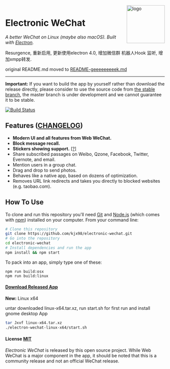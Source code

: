 <img src="assets/icon.png" alt="logo" height="120" align="right" />

# Electronic WeChat

*A better WeChat on Linux (maybe also macOS). Built with [Electron](https://github.com/electron/electron).*

Resurgence, 重新启用, 更新使用electron 4.0, 增加微信群 机器人Hook 监听, 增加xmpp转发.

original README.md moved to [README-geeeeeeeeek.md](README-geeeeeeeeek.md)

---

**Important:** If you want to build the app by yourself rather than download the release directly, please consider to use the source code from [the stable branch](https://github.com/kjx98/electronic-wechat/tree/stable), the master branch is under development and we cannot guarantee it to be stable.

[![Build Status](https://travis-ci.org/kjx98/electronic-wechat.svg?branch=master)](https://travis-ci.org/kjx98/electronic-wechat)


## Features ([CHANGELOG](CHANGELOG.md))

- **Modern UI and all features from Web WeChat.**
- **Block message recall.**
- **Stickers showing support.** [[?]](https://github.com/geeeeeeeeek/electronic-wechat/issues/2)
- Share subscribed passages on Weibo, Qzone, Facebook, Twitter, Evernote, and email.
- Mention users in a group chat.
- Drag and drop to send photos.
- Behaves like a native app, based on dozens of optimization.
- Removes URL link redirects and takes you directly to blocked websites (e.g. taobao.com).

## How To Use

To clone and run this repository you'll need [Git](https://git-scm.com) and [Node.js](https://nodejs.org/en/download/) (which comes with [npm](https://www.npmjs.com/)) installed on your computer. From your command line:

``` bash
# Clone this repository
git clone https://github.com/kjx98/electronic-wechat.git
# Go into the repository
cd electronic-wechat
# Install dependencies and run the app
npm install && npm start
```

To pack into an app, simply type one of these:

``` shell
npm run build:osx
npm run build:linux
```

#### [Download Released App](https://github.com/kjx98/electronic-wechat/releases)

**New:** Linux x64

untar downloaded linux-x64.tar.xz, run start.sh for first run and install gnome desktop App

```bash
tar Jxvf linux-x64.tar.xz
./electron-wechat-linux-x64/start.sh
```

#### License [MIT](LICENSE.md)

*Electronic WeChat* is released by this open source project. While Web WeChat is a major component  in the app, it should be noted that this is a community release and not an official WeChat release.
